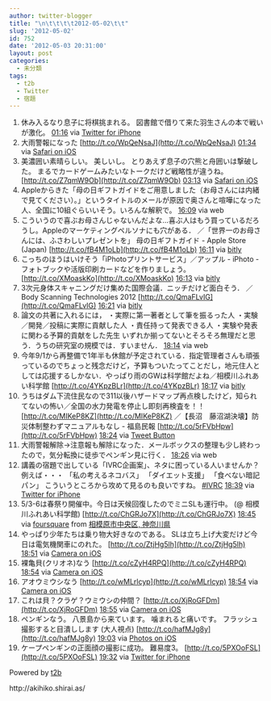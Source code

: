 ```yaml
---
author: twitter-blogger
title: "\n\t\t\t\t2012-05-02\t\t"
slug: '2012-05-02'
id: 752
date: '2012-05-03 20:31:00'
layout: post
categories:
  - 未分類
tags:
  - t2b
  - Twitter
  - 宿題
---
```


<div xmlns:georss="http://www.georss.org/georss">

1.  <span><span>休み入るなり息子に将棋挑まれる。 図書館で借りて来た羽生さんの本で戦いが激化。</span> <span>[<span>01:16</span>](http://twitter.com/o_ob/status/197660840822964224) <span>via [Twitter for iPhone](http://twitter.com/#!/download/iphone)</span></span></span>
2.  <span><span>大雨警報になった [http://t.co/WpQeNsaJ](http://t.co/WpQeNsaJ)</span> <span>[<span>01:34</span>](http://twitter.com/o_ob/status/197665403521089537) <span>via [Safari on iOS](http://www.apple.com)</span></span></span>
3.  <span><span>美濃囲い素晴らしい。 美しいし。 とりあえず息子の穴熊と舟囲いは撃破した。 まるでカードゲームみたいなトークだけど戦略性が違うね。 [http://t.co/Z7qmW9Ob](http://t.co/Z7qmW9Ob)</span> <span>[<span>03:13</span>](http://twitter.com/o_ob/status/197690337819508736) <span>via [Safari on iOS](http://www.apple.com)</span></span></span>
4.  <span><span>Appleからきた「母の日ギフトガイドをご用意しました（お母さんには内緒で見てください）。」というタイトルのメールが原因で奥さんと喧嘩になった人、全国に10組ぐらいいそう。いろんな解釈で。</span> <span>[<span>16:09</span>](http://twitter.com/o_ob/status/197885590123986944) <span>via web</span></span></span>
5.  <span><span>こういうので喜ぶお母さんじゃないんだよな…喜ぶ人はもう買っているだろうし。Appleのマーケティングペルソナにも穴がある． ／「世界一のお母さんには、ふさわしいプレゼントを」 母の日ギフトガイド - Apple Store (Japan) [http://t.co/fB4M1oLb](http://t.co/fB4M1oLb)</span> <span>[<span>16:11</span>](http://twitter.com/o_ob/status/197886168212312065) <span>via [bitly](http://bit.ly)</span></span></span>
6.  <span><span>こっちのほうはいけそう「iPhotoプリントサービス」／アップル - iPhoto - フォトブックや活版印刷カードなどを作りましょう。 [http://t.co/XMoaskKo](http://t.co/XMoaskKo)</span> <span>[<span>16:13</span>](http://twitter.com/o_ob/status/197886514183671808) <span>via [bitly](http://bit.ly)</span></span></span>
7.  <span><span>3次元身体スキャニングだけ集めた国際会議．ニッチだけど面白そう． ／ Body Scanning Technologies 2012 [http://t.co/QmaFLvIG](http://t.co/QmaFLvIG)</span> <span>[<span>16:21</span>](http://twitter.com/o_ob/status/197888570311192576) <span>via [bitly](http://bit.ly)</span></span></span>
8.  <span><span>論文の共著に入れるには， ・実際に第一著者として筆を振るった人 ・実験／開発／投稿に実際に貢献した人 ・責任持って発表できる人 ・実験や発表に関わる予算的貢献をした先生 いずれか揃ってないとそろそろ無理だと思う．うちの研究室の規模では．すいません．</span> <span>[<span>18:14</span>](http://twitter.com/o_ob/status/197916948879785984) <span>via web</span></span></span>
9.  <span><span>今年9/1から再整備で1年半も休館が予定されている．指定管理者さんも頑張っているのでちょっと残念だけど，予算もついたってことだし，地元住人としては応援するしかない．やっぱり雨のGWは科学館だよね／相模川ふれあい科学館 [http://t.co/4YKpzBLr](http://t.co/4YKpzBLr)</span> <span>[<span>18:17</span>](http://twitter.com/o_ob/status/197917680349622272) <span>via [bitly](http://bit.ly)</span></span></span>
10.  <span><span>うちはダム下流住民なので311以後ハザードマップ再点検したけど，知られてないの怖い／全国の水力発電を停止し即刻再検査を！！ [http://t.co/MIKeP8KZ](http://t.co/MIKeP8KZ) ／【長沼　藤沼湖決壊】防災体制整わずマニュアルもなし - 福島民報 [http://t.co/5rFVbHpw](http://t.co/5rFVbHpw)</span> <span>[<span>18:24</span>](http://twitter.com/o_ob/status/197919634228387840) <span>via [Tweet Button](http://twitter.com/tweetbutton)</span></span></span>
11.  <span><span>大雨警報解除→注意報も解除になった．メールボックスの整理も少し終わったので，気分転換に徒歩でペンギン見に行く．</span> <span>[<span>18:26</span>](http://twitter.com/o_ob/status/197920058910064641) <span>via web</span></span></span>
12.  <span><span>講義の宿題で出している「IVRC企画案」、ネタに困っている人いませんか？ 例えば・・・ 「私の考えるネコバス」 「ダイエット支援」 「食べない暗記パン」 こういうところから攻めて見るのも良いですね。 [#IVRC](http://twitter.com/search?q=%23IVRC "#IVRC")</span> <span>[<span>18:39</span>](http://twitter.com/o_ob/status/197923398146465792) <span>via [Twitter for iPhone](http://twitter.com/#!/download/iphone)</span></span></span>
13.  <span><span>5/3-6は春祭り開催中。今日は天候回復したのでミニSLも運行中。 (@ 相模川ふれあい科学館) [http://t.co/ChGRJo7X](http://t.co/ChGRJo7X)</span> <span>[<span>18:45</span>](http://twitter.com/o_ob/status/197924918841716736) <span>via [foursquare](http://foursquare.com)</span> from [相模原市中央区, 神奈川県<span></span>](http://maps.google.com/maps?q=35.54740801,139.32890296)</span></span>
14.  <span><span>やっぱり少年たちは乗り物大好きなのである。 SLは立ち上げ大変だけど今日は電気機関車にのれた。 [http://t.co/ZtjHg5lh](http://t.co/ZtjHg5lh)</span> <span>[<span>18:51</span>](http://twitter.com/o_ob/status/197926291717095425) <span>via [Camera on iOS](http://www.apple.com)</span></span></span>
15.  <span><span>裸亀貝(クリオネ)なう [http://t.co/cZyH4RPQ](http://t.co/cZyH4RPQ)</span> <span>[<span>18:54</span>](http://twitter.com/o_ob/status/197927023090475009) <span>via [Camera on iOS](http://www.apple.com)</span></span></span>
16.  <span><span>アオウミウシなう [http://t.co/wMLrlcyp](http://t.co/wMLrlcyp)</span> <span>[<span>18:54</span>](http://twitter.com/o_ob/status/197927201189011456) <span>via [Camera on iOS](http://www.apple.com)</span></span></span>
17.  <span><span>これは貝？クラゲ？ウミウシの仲間？ [http://t.co/XjRoGFDm](http://t.co/XjRoGFDm)</span> <span>[<span>18:55</span>](http://twitter.com/o_ob/status/197927433926754304) <span>via [Camera on iOS](http://www.apple.com)</span></span></span>
18.  <span><span>ペンギンなう。 八景島から来ています。 噛まれると痛いです。 フラッシュ撮影すると目潰しします (大人視点) [http://t.co/hafMJg8y](http://t.co/hafMJg8y)</span> <span>[<span>19:03</span>](http://twitter.com/o_ob/status/197929263628955648) <span>via [Photos on iOS](http://www.apple.com)</span></span></span>
19.  <span><span>ケープペンギンの正面顔の撮影に成功。 難易度3。 [http://t.co/5PXOoFSL](http://t.co/5PXOoFSL)</span> <span>[<span>19:32</span>](http://twitter.com/o_ob/status/197936632253513730) <span>via [Twitter for iPhone](http://twitter.com/#!/download/iphone)</span></span></span>

</div>

Powered by [t2b](http://t2b.utilz.jp/)

<div>http://akihiko.shirai.as/</div>